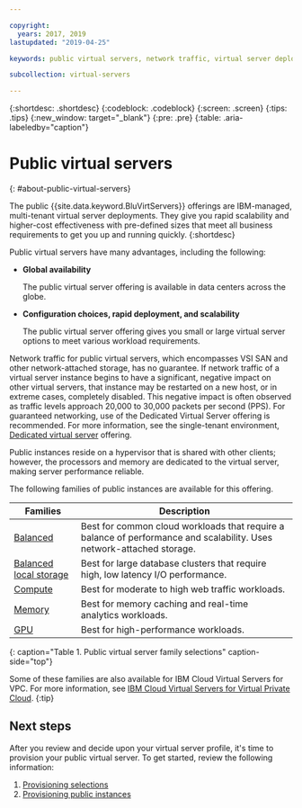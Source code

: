 ```yaml
---

copyright:
  years: 2017, 2019
lastupdated: "2019-04-25"

keywords: public virtual servers, network traffic, virtual server deployment

subcollection: virtual-servers

---
```


{:shortdesc: .shortdesc}
{:codeblock: .codeblock}
{:screen: .screen}
{:tips: .tips}
{:new_window: target="_blank"}
{:pre: .pre}
{:table: .aria-labeledby="caption"}

# Public virtual servers
{: #about-public-virtual-servers}

The public {{site.data.keyword.BluVirtServers}} offerings are IBM-managed, multi-tenant virtual server deployments. They give you rapid scalability and higher-cost effectiveness with pre-defined sizes that meet all business requirements to get you up and running quickly.
{:shortdesc}

Public virtual servers have many advantages, including the following:

* **Global availability** 

    The public virtual server offering is available in data centers across the globe.

* **Configuration choices, rapid deployment, and scalability** 

    The public virtual server offering gives you small or large virtual server options to meet various workload requirements.

Network traffic for public virtual servers, which encompasses VSI SAN and other network-attached storage, has no guarantee. If network traffic of a virtual server instance begins to have a significant, negative impact on other virtual servers, that instance may be restarted on a new host, or in extreme cases, completely disabled. This negative impact is often observed as traffic levels approach 20,000 to 30,000 packets per second (PPS).  For guaranteed networking, use of the Dedicated Virtual Server offering is recommended. For more information, see the single-tenant environment, [Dedicated virtual server](/docs/vsi?topic=virtual-servers-about-dedicated-virtual-servers#about-dedicated-virtual-servers) offering.
 
Public instances reside on a hypervisor that is shared with other clients; however, the processors and memory are dedicated to the virtual server, making server performance reliable. 

The following families of public instances are available for this offering. 

| Families  | Description                                                                                              |
| ----------------------- | -------------------------------------------------------------------------------------------------------- | 
| [Balanced](/docs/vsi?topic=virtual-servers-balanced#balanced) | Best for common cloud workloads that require a balance of performance and scalability. Uses network-attached storage.|
| [Balanced local storage](/docs/vsi?topic=virtual-servers-balanced-local-storage#balanced-local-storage) | Best for large database clusters that require high, low latency I/O performance.|
| [Compute](/docs/vsi?topic=virtual-servers-compute#compute) | Best for moderate to high web traffic workloads.|
| [Memory](/docs/vsi?topic=virtual-servers-memory#memory)  | Best for memory caching and real-time analytics workloads. |
| [GPU](/docs/vsi?topic=virtual-servers-gpu#gpu)  | Best for high-performance workloads.
{: caption="Table 1. Public virtual server family selections" caption-side="top"}

Some of these families are also available for IBM Cloud Virtual Servers for VPC. For more information, see [IBM Cloud Virtual Servers for Virtual Private Cloud](/docs/vsi-is?topic=virtual-servers-is-gettingstartedvsigen#gettingstartedvsigen).
{:tip}

## Next steps

After you review and decide upon your virtual server profile, it's time to provision your public virtual server. To get started, review the following information: 
1. [Provisioning selections](/docs/vsi?topic=virtual-servers-provisioning-selections#provisioning-selections)
2. [Provisioning public instances](/docs/vsi?topic=virtual-servers-ordering-vs-public#ordering-vs-public)
